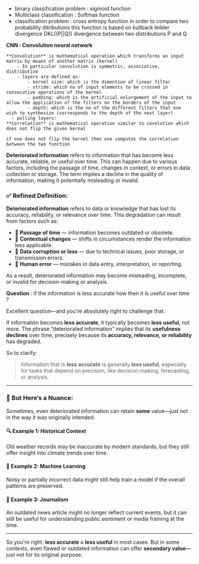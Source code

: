 - binary classification problem : sigmoid function 
- Multiclass classification : Softmax function 
- classification problem : cross entropy function in order to compare two probability ditributions this function is based on kullback leibler divergence 
	DKL((P||Q)) divergence between two distributions P and Q 

**CNN : Convolution neural network** 
	
	**Convolution** is mathematical operation which transforms an input matrix by means of another matrix (kernel)
		- In particular convolution is symmetric, associative, distributive 
		- layers are defined as:
			- kernel size: which is the dimention of linear filter 
			- stride: which no of input elements to be crossed in consecutive operations of the kernel
			- padding: which is the artificial enlargement of the input to allow the application of the filters on the borders of the input 
			- depth: which is the no of the different filters that one wish to synthesize (corresponds to the depth of the next layer)
      - polling layers: 
	**Correlation** is mathematical operation similar to covolution which does not flip the given kernal 

	if one does not flip the kernel then one computes the correlation between the two function 


**Deteriorated information** refers to information that has become less accurate, reliable, or useful over time. This can happen due to various factors, including the passage of time, changes in context, or errors in data collection or storage. 
The term implies a decline in the quality of information, making it potentially misleading or invalid. 

### ✅ Refined Definition:
**Deteriorated information** refers to data or knowledge that has lost its accuracy, reliability, or relevance over time. This degradation can result from factors such as:

- 📆 **Passage of time** — information becomes outdated or obsolete.
- 🔄 **Contextual changes** — shifts in circumstances render the information less applicable.
- 🧪 **Data corruption or loss** — due to technical issues, poor storage, or transmission errors.
- 🧍 **Human error** — mistakes in data entry, interpretation, or reporting.

As a result, deteriorated information may become misleading, incomplete, or invalid for decision-making or analysis.

**Question** : if the information is less accurate how then it is useful over time ?

Excellent question—and you're absolutely right to challenge that.

If information becomes **less accurate**, it typically becomes **less useful**, not more. The phrase “deteriorated information” implies that its **usefulness declines** over time, precisely because its **accuracy, relevance, or reliability** has degraded.

So to clarify:

> Information that is **less accurate** is generally **less useful**, especially for tasks that depend on precision, like decision-making, forecasting, or analysis.

---

### 🧠 But Here’s a Nuance:
Sometimes, even deteriorated information can retain **some** value—just not in the way it was originally intended.

#### 🔍 Example 1: Historical Context
Old weather records may be inaccurate by modern standards, but they still offer insight into climate trends over time.

#### 🧪 Example 2: Machine Learning
Noisy or partially incorrect data might still help train a model if the overall patterns are preserved.

#### 📰 Example 3: Journalism
An outdated news article might no longer reflect current events, but it can still be useful for understanding public sentiment or media framing at the time.

---

So you're right: **less accurate = less useful** in most cases. But in some contexts, even flawed or outdated information can offer **secondary value**—just not for its original purpose.
